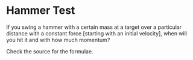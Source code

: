 # Hammer Test

If you swing a hammer with a certain mass at a target over a particular distance with a constant force [starting with an initial velocity], when will you hit it and with how much momentum?

Check the source for the formulae.
